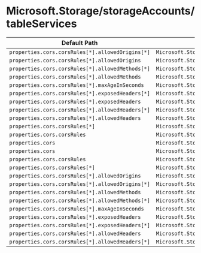 # Microsoft.Storage/storageAccounts/tableServices

| Default Path | Alias |
|---|---|
| `properties.cors.corsRules[*].allowedOrigins[*]` | `Microsoft.Storage/storageAccounts/tableServices/default.cors.corsRules[*].allowedOrigins[*]` |
| `properties.cors.corsRules[*].allowedOrigins` | `Microsoft.Storage/storageAccounts/tableServices/default.cors.corsRules[*].allowedOrigins` |
| `properties.cors.corsRules[*].allowedMethods[*]` | `Microsoft.Storage/storageAccounts/tableServices/default.cors.corsRules[*].allowedMethods[*]` |
| `properties.cors.corsRules[*].allowedMethods` | `Microsoft.Storage/storageAccounts/tableServices/default.cors.corsRules[*].allowedMethods` |
| `properties.cors.corsRules[*].maxAgeInSeconds` | `Microsoft.Storage/storageAccounts/tableServices/default.cors.corsRules[*].maxAgeInSeconds` |
| `properties.cors.corsRules[*].exposedHeaders[*]` | `Microsoft.Storage/storageAccounts/tableServices/default.cors.corsRules[*].exposedHeaders[*]` |
| `properties.cors.corsRules[*].exposedHeaders` | `Microsoft.Storage/storageAccounts/tableServices/default.cors.corsRules[*].exposedHeaders` |
| `properties.cors.corsRules[*].allowedHeaders[*]` | `Microsoft.Storage/storageAccounts/tableServices/default.cors.corsRules[*].allowedHeaders[*]` |
| `properties.cors.corsRules[*].allowedHeaders` | `Microsoft.Storage/storageAccounts/tableServices/default.cors.corsRules[*].allowedHeaders` |
| `properties.cors.corsRules[*]` | `Microsoft.Storage/storageAccounts/tableServices/default.cors.corsRules[*]` |
| `properties.cors.corsRules` | `Microsoft.Storage/storageAccounts/tableServices/default.cors.corsRules` |
| `properties.cors` | `Microsoft.Storage/storageAccounts/tableServices/default.cors` |
| `properties.cors` | `Microsoft.Storage/storageAccounts/tableServices/cors` |
| `properties.cors.corsRules` | `Microsoft.Storage/storageAccounts/tableServices/cors.corsRules` |
| `properties.cors.corsRules[*]` | `Microsoft.Storage/storageAccounts/tableServices/cors.corsRules[*]` |
| `properties.cors.corsRules[*].allowedOrigins` | `Microsoft.Storage/storageAccounts/tableServices/cors.corsRules[*].allowedOrigins` |
| `properties.cors.corsRules[*].allowedOrigins[*]` | `Microsoft.Storage/storageAccounts/tableServices/cors.corsRules[*].allowedOrigins[*]` |
| `properties.cors.corsRules[*].allowedMethods` | `Microsoft.Storage/storageAccounts/tableServices/cors.corsRules[*].allowedMethods` |
| `properties.cors.corsRules[*].allowedMethods[*]` | `Microsoft.Storage/storageAccounts/tableServices/cors.corsRules[*].allowedMethods[*]` |
| `properties.cors.corsRules[*].maxAgeInSeconds` | `Microsoft.Storage/storageAccounts/tableServices/cors.corsRules[*].maxAgeInSeconds` |
| `properties.cors.corsRules[*].exposedHeaders` | `Microsoft.Storage/storageAccounts/tableServices/cors.corsRules[*].exposedHeaders` |
| `properties.cors.corsRules[*].exposedHeaders[*]` | `Microsoft.Storage/storageAccounts/tableServices/cors.corsRules[*].exposedHeaders[*]` |
| `properties.cors.corsRules[*].allowedHeaders` | `Microsoft.Storage/storageAccounts/tableServices/cors.corsRules[*].allowedHeaders` |
| `properties.cors.corsRules[*].allowedHeaders[*]` | `Microsoft.Storage/storageAccounts/tableServices/cors.corsRules[*].allowedHeaders[*]` |

